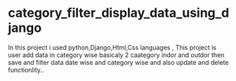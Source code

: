 # category_filter_display_data_using_django
In this project i used python,Django,Html,Css languages , This project is user add data in category wise basicaly 2 caategory indor and outdor then save and filter data date wise and category wise and also update and delete functionlity..
